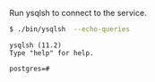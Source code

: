 Run ysqlsh to connect to the service.

```sh
$ ./bin/ysqlsh  --echo-queries
```

```
ysqlsh (11.2)
Type "help" for help.

postgres=#
```
